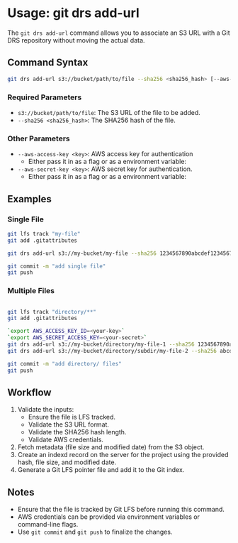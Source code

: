 # Usage: git drs add-url

The `git drs add-url` command allows you to associate an S3 URL with a Git DRS repository without moving the actual data.

## Command Syntax

```bash
git drs add-url s3://bucket/path/to/file --sha256 <sha256_hash> [--aws-access-key <key>] [--aws-secret-key <key>]
```

### Required Parameters
- `s3://bucket/path/to/file`: The S3 URL of the file to be added.
- `--sha256 <sha256_hash>`: The SHA256 hash of the file.

### Other Parameters
- `--aws-access-key <key>`: AWS access key for authentication
  - Either pass it in as a flag or as a environment variable: 
- `--aws-secret-key <key>`: AWS secret key for authentication.
  - Either pass it in as a flag or as a environment variable: 

## Examples

### Single File
```bash
git lfs track "my-file"
git add .gitattributes

git drs add-url s3://my-bucket/my-file --sha256 1234567890abcdef1234567890abcdef1234567890abcdef1234567890abcdef --aws-access-key myAccessKey --aws-secret-key mySecretKey

git commit -m "add single file"
git push
```

### Multiple Files
```bash

git lfs track "directory/**"
git add .gitattributes

`export AWS_ACCESS_KEY_ID=<your-key>`
`export AWS_SECRET_ACCESS_KEY=<your-secret>`
git drs add-url s3://my-bucket/directory/my-file-1 --sha256 1234567890abcdef1234567890abcdef1234567890abcdef1234567890abcdef --aws-access-key myAccessKey 
git drs add-url s3://my-bucket/directory/subdir/my-file-2 --sha256 abcdef1234567890abcdef12345678901234567890abcdef1234567890abcdef --aws-access-key myAccessKey --aws-secret-key mySecretKey

git commit -m "add directory/ files"
git push
```

## Workflow
1. Validate the inputs:
   - Ensure the file is LFS tracked.
   - Validate the S3 URL format.
   - Validate the SHA256 hash length.
   - Validate AWS credentials.
2. Fetch metadata (file size and modified date) from the S3 object.
3. Create an indexd record on the server for the project using the provided hash, file size, and modified date.
4. Generate a Git LFS pointer file and add it to the Git index.

## Notes
- Ensure that the file is tracked by Git LFS before running this command.
- AWS credentials can be provided via environment variables or command-line flags.
- Use `git commit` and `git push` to finalize the changes.
